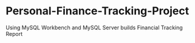 # Personal-Finance-Tracking-Project
Using MySQL Workbench and MySQL Server builds Financial Tracking Report
